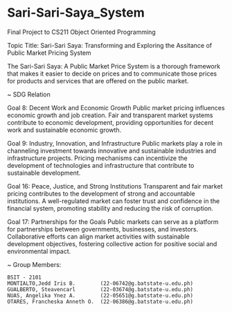 # Sari-Sari-Saya_System
Final Project to CS211 Object Oriented Programming

Topic Title: Sari-Sari Saya: Transforming and Exploring the Assitance of Public Market Pricing System

  The Sari-Sari Saya: A Public Market Price System is a thorough framework that makes it easier to decide on prices and to communicate those prices for products   and services that are offered on the public market. 


~ SDG Relation

Goal 8: Decent Work and Economic Growth
Public market pricing influences economic growth and job creation. Fair and transparent market systems contribute to economic development, 	providing opportunities for decent work and sustainable economic growth.

Goal 9: Industry, Innovation, and Infrastructure
Public markets play a role in channeling investment towards innovative and sustainable industries and infrastructure projects. Pricing mechanisms can incentivize the development of technologies and infrastructure that contribute to sustainable development.

Goal 16: Peace, Justice, and Strong Institutions
Transparent and fair market pricing contributes to the development of strong and accountable institutions. A well-regulated market can foster trust and confidence in the financial system, promoting stability and reducing the risk of corruption.

Goal 17: Partnerships for the Goals
Public markets can serve as a platform for partnerships between governments, businesses, and investors. Collaborative efforts can align market activities with sustainable development objectives, fostering collective action for positive social and environmental impact.


~ Group Members:

    BSIT - 2101
    MONTIALTO,Jedd Iris B.        (22-06742@g.batstate-u.edu.ph)
    GUALBERTO, Steavencarl        (22-03674@g.batstate-u.edu.ph)
    NUAS, Angelika Ynez A.        (22-05651@g.batstate-u.edu.ph)
    OTARES, Francheska Anneth O.  (22-06386@g.batstate-u.edu.ph)
